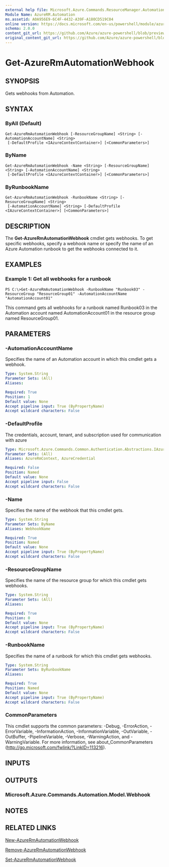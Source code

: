 ```yaml
---
external help file: Microsoft.Azure.Commands.ResourceManager.Automation.dll-Help.xml
Module Name: AzureRM.Automation
ms.assetid: A0A956E9-6C4F-4432-A39F-A180CD519C04
online version: https://docs.microsoft.com/en-us/powershell/module/azurerm.automation/get-azurermautomationwebhook
schema: 2.0.0
content_git_url: https://github.com/Azure/azure-powershell/blob/preview/src/ResourceManager/Automation/Commands.Automation/help/Get-AzureRMAutomationWebhook.md
original_content_git_url: https://github.com/Azure/azure-powershell/blob/preview/src/ResourceManager/Automation/Commands.Automation/help/Get-AzureRMAutomationWebhook.md
---
```


# Get-AzureRmAutomationWebhook

## SYNOPSIS
Gets webhooks from Automation.

## SYNTAX

### ByAll (Default)
```
Get-AzureRmAutomationWebhook [-ResourceGroupName] <String> [-AutomationAccountName] <String>
 [-DefaultProfile <IAzureContextContainer>] [<CommonParameters>]
```

### ByName
```
Get-AzureRmAutomationWebhook -Name <String> [-ResourceGroupName] <String> [-AutomationAccountName] <String>
 [-DefaultProfile <IAzureContextContainer>] [<CommonParameters>]
```

### ByRunbookName
```
Get-AzureRmAutomationWebhook -RunbookName <String> [-ResourceGroupName] <String>
 [-AutomationAccountName] <String> [-DefaultProfile <IAzureContextContainer>] [<CommonParameters>]
```

## DESCRIPTION
The **Get-AzureRmAutomationWebhook** cmdlet gets webhooks.
To get specific webhooks, specify a webhook name or specify the name of an Azure Automation runbook to get the webhooks connected to it.

## EXAMPLES

### Example 1: Get all webhooks for a runbook
```
PS C:\>Get-AzureRmAutomationWebhook -RunbookName "Runbook03" -ResourceGroup "ResourceGroup01" -AutomationAccountName "AutomationAccount01"
```

This command gets all webhooks for a runbook named Runbook03 in the Automation account named AutomationAccount01 in the resource group named ResourceGroup01.

## PARAMETERS

### -AutomationAccountName
Specifies the name of an Automation account in which this cmdlet gets a webhook.

```yaml
Type: System.String
Parameter Sets: (All)
Aliases: 

Required: True
Position: 1
Default value: None
Accept pipeline input: True (ByPropertyName)
Accept wildcard characters: False
```

### -DefaultProfile
The credentials, account, tenant, and subscription used for communication with azure

```yaml
Type: Microsoft.Azure.Commands.Common.Authentication.Abstractions.IAzureContextContainer
Parameter Sets: (All)
Aliases: AzureRmContext, AzureCredential

Required: False
Position: Named
Default value: None
Accept pipeline input: False
Accept wildcard characters: False
```

### -Name
Specifies the name of the webhook that this cmdlet gets.

```yaml
Type: System.String
Parameter Sets: ByName
Aliases: WebhookName

Required: True
Position: Named
Default value: None
Accept pipeline input: True (ByPropertyName)
Accept wildcard characters: False
```

### -ResourceGroupName
Specifies the name of the resource group for which this cmdlet gets webhooks.

```yaml
Type: System.String
Parameter Sets: (All)
Aliases: 

Required: True
Position: 0
Default value: None
Accept pipeline input: True (ByPropertyName)
Accept wildcard characters: False
```

### -RunbookName
Specifies the name of a runbook for which this cmdlet gets webhooks.

```yaml
Type: System.String
Parameter Sets: ByRunbookName
Aliases: 

Required: True
Position: Named
Default value: None
Accept pipeline input: True (ByPropertyName)
Accept wildcard characters: False
```

### CommonParameters
This cmdlet supports the common parameters: -Debug, -ErrorAction, -ErrorVariable, -InformationAction, -InformationVariable, -OutVariable, -OutBuffer, -PipelineVariable, -Verbose, -WarningAction, and -WarningVariable. For more information, see about_CommonParameters (http://go.microsoft.com/fwlink/?LinkID=113216).

## INPUTS

## OUTPUTS

### Microsoft.Azure.Commands.Automation.Model.Webhook

## NOTES

## RELATED LINKS

[New-AzureRmAutomationWebhook](./New-AzureRMAutomationWebhook.md)

[Remove-AzureRmAutomationWebhook](./Remove-AzureRMAutomationWebhook.md)

[Set-AzureRmAutomationWebhook](./Set-AzureRMAutomationWebhook.md)


